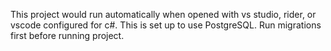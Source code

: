 This project would run automatically when opened with vs studio, rider, or vscode configured for c#.
This is set up to use PostgreSQL.
Run migrations first before running project.
